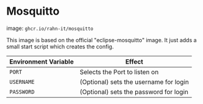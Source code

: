 # Mosquitto

image: ``ghcr.io/rahn-it/mosquitto``

This image is based on the official "eclipse-mosquitto" image.
It just adds a small start script which creates the config.

| Environment Variable | Effect                                 |
|----------------------|----------------------------------------|
| ``PORT``             | Selects the Port to listen on          |
| ``USERNAME``             | (Optional) sets the username for login |
| ``PASSWORD``         | (Optional) sets the password for login |